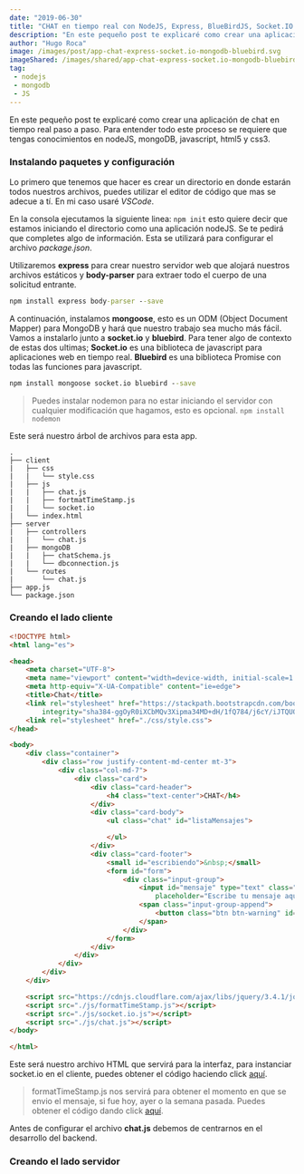 ```yaml
---
date: "2019-06-30"
title: "CHAT en tiempo real con NodeJS, Express, BlueBirdJS, Socket.IO y mongoDB"
description: "En este pequeño post te explicaré como crear una aplicación de chat en tiempo real paso a paso. Para entender todo este proceso se requiere que tengas conocimientos en nodeJS, mongoDB, javascript, html5 y css3."
author: "Hugo Roca"
image: /images/post/app-chat-express-socket.io-mongodb-bluebird.svg
imageShared: /images/shared/app-chat-express-socket.io-mongodb-bluebird.jpg
tag:
 - nodejs
 - mongodb
 - JS
---
```


En este pequeño post te explicaré como crear una aplicación de chat en tiempo real paso a paso. Para entender todo este proceso se requiere que tengas conocimientos en nodeJS, mongoDB, javascript, html5 y css3.

### Instalando paquetes y configuración
Lo primero que tenemos que hacer es crear un directorio en donde estarán todos nuestros archivos, puedes utilizar el editor de código que mas se adecue a tí. En mi caso usaré *VSCode*. 

En la consola ejecutamos la siguiente linea: `npm init` esto quiere decir que estamos iniciando el directorio como una aplicación nodeJS. Se te pedirá que completes algo de información. Esta se utilizará para configurar el archivo *package.json*.

Utilizaremos **express** para crear nuestro servidor web que alojará nuestros archivos estáticos y **body-parser** para extraer todo el cuerpo de una solicitud entrante.

```cmd
npm install express body-parser --save
```

A continuación, instalamos **mongoose**, esto es un ODM (Object Document Mapper) para MongoDB y hará que nuestro trabajo sea mucho más fácil. Vamos a instalarlo junto a **socket.io** y **bluebird**. Para tener algo de contexto de estas dos ultimas; **Socket.io** es una biblioteca de javascript para aplicaciones web en tiempo real. **Bluebird** es una biblioteca Promise con todas las funciones para javascript.

```cmd
npm install mongoose socket.io bluebird --save
```

> Puedes instalar nodemon para no estar iniciando el servidor con cualquier modificación que hagamos, esto es opcional. `npm install nodemon`

Este será nuestro árbol de archivos para esta app.
```
.
├── client
|   ├── css
|   |   └── style.css
|   ├── js
|   |   ├── chat.js
|   |   ├── fortmatTimeStamp.js
|   |   └── socket.io
|   └── index.html      
├── server
|   ├── controllers
|   |   └── chat.js
|   ├── mongoDB
|   |   ├── chatSchema.js
|   |   └── dbconnection.js
|   └── routes
|       └── chat.js
├── app.js
└── package.json
```

### Creando el lado cliente
```html
<!DOCTYPE html>
<html lang="es">

<head>
    <meta charset="UTF-8">
    <meta name="viewport" content="width=device-width, initial-scale=1.0">
    <meta http-equiv="X-UA-Compatible" content="ie=edge">
    <title>Chat</title>
    <link rel="stylesheet" href="https://stackpath.bootstrapcdn.com/bootstrap/4.3.1/css/bootstrap.min.css"
        integrity="sha384-ggOyR0iXCbMQv3Xipma34MD+dH/1fQ784/j6cY/iJTQUOhcWr7x9JvoRxT2MZw1T" crossorigin="anonymous">
    <link rel="stylesheet" href="./css/style.css">
</head>

<body>
    <div class="container">
        <div class="row justify-content-md-center mt-3">
            <div class="col-md-7">
                <div class="card">
                    <div class="card-header">
                        <h4 class="text-center">CHAT</h4>
                    </div>
                    <div class="card-body">
                        <ul class="chat" id="listaMensajes">

                        </ul>
                    </div>
                    <div class="card-footer">
                        <small id="escribiendo">&nbsp;</small>
                        <form id="form">
                            <div class="input-group">
                                <input id="mensaje" type="text" class="form-control"
                                    placeholder="Escribe tu mensaje aquí..." autocomplete="off" />
                                <span class="input-group-append">
                                    <button class="btn btn-warning" id="btn-chat">Enviar</button>
                                </span>
                            </div>
                        </form>
                    </div>
                </div>
            </div>
        </div>
    </div>

    <script src="https://cdnjs.cloudflare.com/ajax/libs/jquery/3.4.1/jquery.min.js"></script>
    <script src="./js/formatTimeStamp.js"></script>
    <script src="./js/socket.io.js"></script>
    <script src="./js/chat.js"></script>
</body>

</html>
```

Este será nuestro archivo HTML que servirá para la interfaz, para instanciar socket.io en el cliente, puedes obtener el código haciendo click [aquí](https://github.com/socketio/socket.io-client/blob/master/dist/socket.io.js).

> formatTimeStamp.js nos servirá para obtener el momento en que se envio el mensaje, si fue hoy, ayer o la semana pasada. Puedes obtener el código dando click [aquí](https://cdn.jsdelivr.net/gh/rexeze/formatTimeStamp/src/index-cdn.js).

Antes de configurar el archivo **chat.js** debemos de centrarnos en el desarrollo del backend.

### Creando el lado servidor
